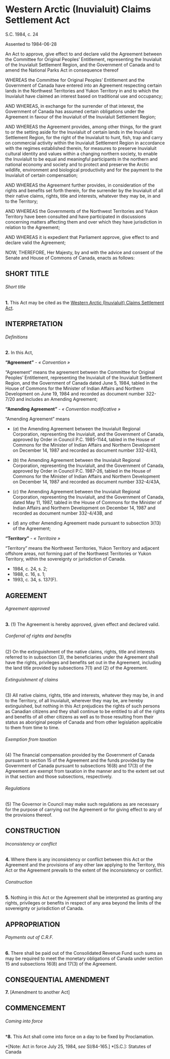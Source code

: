 # Western Arctic (Inuvialuit) Claims Settlement Act

S.C. 1984, c. 24

Assented to 1984-06-28

An Act to approve, give effect to and declare valid the Agreement between the
Committee for Original Peoples’ Entitlement, representing the Inuvialuit of
the Inuvialuit Settlement Region, and the Government of Canada and to amend
the National Parks Act in consequence thereof

WHEREAS the Committee for Original Peoples’ Entitlement and the Government of
Canada have entered into an Agreement respecting certain lands in the
Northwest Territories and Yukon Territory in and to which the Inuvialuit have
claimed an interest based on traditional use and occupancy;

AND WHEREAS, in exchange for the surrender of that interest, the Government of
Canada has assumed certain obligations under the Agreement in favour of the
Inuvialuit of the Inuvialuit Settlement Region;

AND WHEREAS the Agreement provides, among other things, for the grant to or
the setting aside for the Inuvialuit of certain lands in the Inuvialuit
Settlement Region, for the right of the Inuvialuit to hunt, fish, trap and
carry on commercial activity within the Inuvialuit Settlement Region in
accordance with the regimes established therein, for measures to preserve
Inuvialuit cultural identity and values within a changing northern society, to
enable the Inuvialuit to be equal and meaningful participants in the northern
and national economy and society and to protect and preserve the Arctic
wildlife, environment and biological productivity and for the payment to the
Inuvialuit of certain compensation;

AND WHEREAS the Agreement further provides, in consideration of the rights and
benefits set forth therein, for the surrender by the Inuvialuit of all their
native claims, rights, title and interests, whatever they may be, in and to
the Territory;

AND WHEREAS the Governments of the Northwest Territories and Yukon Territory
have been consulted and have participated in discussions concerning matters
affecting them and over which they have jurisdiction in relation to the
Agreement;

AND WHEREAS it is expedient that Parliament approve, give effect to and
declare valid the Agreement;

NOW, THEREFORE, Her Majesty, by and with the advice and consent of the Senate
and House of Commons of Canada, enacts as follows:

## SHORT TITLE

###### Short title

**1.** This Act may be cited as the [Western Arctic (Inuvialuit) Claims Settlement Act](/canada/eng/acts/W/W-6.7.md).

## INTERPRETATION

###### Definitions

**2.** In this Act,

**“Agreement”** - _« Convention »_

    

“Agreement” means the agreement between the Committee for Original Peoples’
Entitlement, representing the Inuvialuit of the Inuvialuit Settlement Region,
and the Government of Canada dated June 5, 1984, tabled in the House of
Commons for the Minister of Indian Affairs and Northern Development on June
19, 1984 and recorded as document number 322-7/20 and includes an Amending
Agreement;

**“Amending Agreement”** - _« Convention modificative »_

    

“Amending Agreement” means

  * (_a_) the Amending Agreement between the Inuvialuit Regional Corporation, representing the Inuvialuit, and the Government of Canada, approved by Order in Council P.C. 1985-1144, tabled in the House of Commons for the Minister of Indian Affairs and Northern Development on December 14, 1987 and recorded as document number 332-4/43,

  * (_b_) the Amending Agreement between the Inuvialuit Regional Corporation, representing the Inuvialuit, and the Government of Canada, approved by Order in Council P.C. 1987-26, tabled in the House of Commons for the Minister of Indian Affairs and Northern Development on December 14, 1987 and recorded as document number 332-4/43A,

  * (_c_) the Amending Agreement between the Inuvialuit Regional Corporation, representing the Inuvialuit, and the Government of Canada, dated May 11, 1987, tabled in the House of Commons for the Minister of Indian Affairs and Northern Development on December 14, 1987 and recorded as document number 332-4/43B, and

  * (_d_) any other Amending Agreement made pursuant to subsection 3(13) of the Agreement;

**“Territory”** - _« Territoire »_

    

“Territory” means the Northwest Territories, Yukon Territory and adjacent
offshore areas, not forming part of the Northwest Territories or Yukon
Territory, within the sovereignty or jurisdiction of Canada.

  * 1984, c. 24, s. 2;
  * 1988, c. 16, s. 1;
  * 1993, c. 34, s. 137(F).

## AGREEMENT

###### Agreement approved

**3.** (1) The Agreement is hereby approved, given effect and declared valid.

###### Conferral of rights and benefits

(2) On the extinguishment of the native claims, rights, title and interests
referred to in subsection (3), the beneficiaries under the Agreement shall
have the rights, privileges and benefits set out in the Agreement, including
the land title provided by subsections 7(1) and (2) of the Agreement.

###### Extinguishment of claims

(3) All native claims, rights, title and interests, whatever they may be, in
and to the Territory, of all Inuvialuit, wherever they may be, are hereby
extinguished, but nothing in this Act prejudices the rights of such persons as
Canadian citizens and they shall continue to be entitled to all of the rights
and benefits of all other citizens as well as to those resulting from their
status as aboriginal people of Canada and from other legislation applicable to
them from time to time.

###### Exemption from taxation

(4) The financial compensation provided by the Government of Canada pursuant
to section 15 of the Agreement and the funds provided by the Government of
Canada pursuant to subsections 16(8) and 17(3) of the Agreement are exempt
from taxation in the manner and to the extent set out in that section and
those subsections, respectively.

###### Regulations

(5) The Governor in Council may make such regulations as are necessary for the
purpose of carrying out the Agreement or for giving effect to any of the
provisions thereof.

## CONSTRUCTION

###### Inconsistency or conflict

**4.** Where there is any inconsistency or conflict between this Act or the Agreement and the provisions of any other law applying to the Territory, this Act or the Agreement prevails to the extent of the inconsistency or conflict.

###### Construction

**5.** Nothing in this Act or the Agreement shall be interpreted as granting any rights, privileges or benefits in respect of any area beyond the limits of the sovereignty or jurisdiction of Canada.

## APPROPRIATION

###### Payments out of C.R.F.

**6.** There shall be paid out of the Consolidated Revenue Fund such sums as may be required to meet the monetary obligations of Canada under section 15 and subsections 16(8) and 17(3) of the Agreement.

## CONSEQUENTIAL AMENDMENT

**7.** [Amendment to another Act]

## COMMENCEMENT

###### Coming into force

***8.** This Act shall come into force on a day to be fixed by Proclamation.

*[Note: Act in force July 25, 1984, _see_ SI/84-165.]
  *[S.C.]: Statutes of Canada


